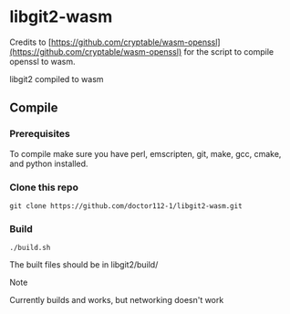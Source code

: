 # libgit2-wasm

Credits to [https://github.com/cryptable/wasm-openssl](https://github.com/cryptable/wasm-openssl) for the script to compile openssl to wasm.

libgit2 compiled to wasm

## Compile

### Prerequisites

To compile make sure you have perl, emscripten, git, make, gcc, cmake, and python installed.

### Clone this repo

```
git clone https://github.com/doctor112-1/libgit2-wasm.git
```

### Build

```
./build.sh
```

The built files should be in libgit2/build/

> [!NOTE]
> Currently builds and works, but networking doesn't work
